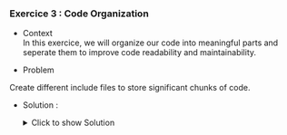 ### Exercice 3 : Code Organization


- Context \
In this exercice, we will organize our code into meaningful parts and seperate them to improve code readability and maintainability.
 
- Problem  

Create different include files to store significant chunks of code.

  

- Solution :
  <details>
    <summary>Click to show Solution</summary>

  Now that our source code is getting bigger and more complicated, we need to split it into smaller significant parts. 

  Let's first take a look at our project structure using CTRL+SHIFT+F5

  ![Project](https://github.com/Fabeure/ABAP-Initiation/blob/main/Images/Project.png?raw=true)

  We can now create a new INCLUDE file by right clicking on the root project folder -> create -> include

  ![Include](https://github.com/Fabeure/ABAP-Initiation/blob/main/Images/Include.png?raw=true)

  Let's name our include file Z*I*MM_DOCUMENTATION_F01 

  The I stands for Include
  The F01 means this include will contain forms

  We can now move our code into the include file.

  To make our code reusable, we can wrap it in a form 

  a form is the equivalent of functions in traditional programming.

  ```abap
    *&---------------------------------------------------------------------*
  *& Include          ZIMM_DOCUMENTATION_F01
  *&---------------------------------------------------------------------*

    *&---------------------------------------------------------------------*
  *& Form select_salaries
  *&---------------------------------------------------------------------*
  *& select salaries using criteria from select-options
  *&---------------------------------------------------------------------*
  *& -->  p1        text
  *& <--  p2        text
  *&---------------------------------------------------------------------*
  FORM SELECT_SALARIES.
    CLEAR WT_LISTE_SALARIES[].
    SELECT *
      FROM ZEXOSALARIES
      INTO TABLE WT_LISTE_SALARIES
      WHERE ID_SAL IN S_IDSAL
        AND NOM_SALARIES IN S_NOMSAL
        AND PRENOM_SALARIES IN S_PSAL
        AND DATE_DE_NAISSANCE IN S_DNSAL.
  *  IF SY-SUBRC <> 0.
  *    MESSAGE TEXT-E02 TYPE 'E'.
  *  ENDIF.
  ENDFORM.


    *&---------------------------------------------------------------------*
  *& Form sort_salaries_by
  *&---------------------------------------------------------------------*
  *& sort salaries by criteria, should use USING instead of hard coding
  *& in sort parametres
  *&---------------------------------------------------------------------*
  *& -->  p1        text
  *& <--  p2        text
  *&---------------------------------------------------------------------*
  FORM SORT_SALARIES_BY.
    SORT WT_LISTE_SALARIES BY ID_SAL ASCENDING.
  ENDFORM.

    *&---------------------------------------------------------------------*
  *& Form select_societes
  *&---------------------------------------------------------------------*
  *& select BUKRS AND BKTXT using FOR ALL ENTRIES IN to only read relevant data
  *&---------------------------------------------------------------------*
  *& -->  p1        text
  *& <--  p2        text
  *&---------------------------------------------------------------------*
  FORM SELECT_SOCIETES.
    IF WT_LISTE_SALARIES[] IS NOT INITIAL.
      SELECT *
        FROM T001
        INTO TABLE WT_SOCIETES
        FOR ALL ENTRIES IN WT_LISTE_SALARIES
        WHERE BUKRS = WT_LISTE_SALARIES-SOCIETE.
      IF SY-SUBRC = 0.
        SORT WT_SOCIETES BY BUKRS.
        "ELSE.
        "MESSAGE TEXT-E02 TYPE 'E'.
      ENDIF.
    ENDIF.
  ENDFORM.
  ```

  </details>